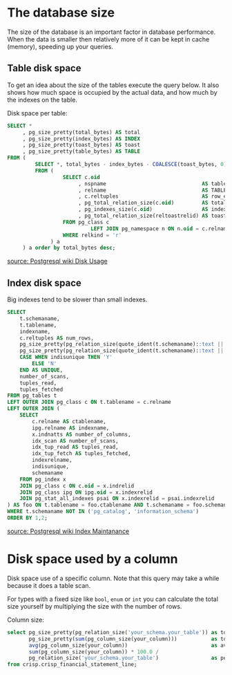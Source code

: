 # The database size

The size of the database is an important factor in database performance.
When the data is smaller then relatively more of it can be kept in cache (memory), speeding up your queries.

## Table disk space
To get an idea about the size of the tables execute the query below. It also shows how much space is occupied by the actual data, and how much by the indexes on the table.

Disk space per table:
```sql
SELECT *
     , pg_size_pretty(total_bytes) AS total
     , pg_size_pretty(index_bytes) AS INDEX
     , pg_size_pretty(toast_bytes) AS toast
     , pg_size_pretty(table_bytes) AS TABLE
FROM (
         SELECT *, total_bytes - index_bytes - COALESCE(toast_bytes, 0) AS table_bytes
         FROM (
                  SELECT c.oid
                       , nspname                               AS table_schema
                       , relname                               AS TABLE_NAME
                       , c.reltuples                           AS row_estimate
                       , pg_total_relation_size(c.oid)         AS total_bytes
                       , pg_indexes_size(c.oid)                AS index_bytes
                       , pg_total_relation_size(reltoastrelid) AS toast_bytes
                  FROM pg_class c
                           LEFT JOIN pg_namespace n ON n.oid = c.relnamespace
                  WHERE relkind = 'r'
              ) a
     ) a order by total_bytes desc;
```
[source: Postgresql wiki Disk Usage](https://wiki.postgresql.org/wiki/Disk_Usage)

## Index disk space

Big indexes tend to be slower than small indexes. 

```sql
SELECT
    t.schemaname,
    t.tablename,
    indexname,
    c.reltuples AS num_rows,
    pg_size_pretty(pg_relation_size(quote_ident(t.schemaname)::text || '.' || quote_ident(t.tablename)::text)) AS table_size,
    pg_size_pretty(pg_relation_size(quote_ident(t.schemaname)::text || '.' || quote_ident(indexrelname)::text)) AS index_size,
    CASE WHEN indisunique THEN 'Y'
        ELSE 'N'
    END AS UNIQUE,
    number_of_scans,
    tuples_read,
    tuples_fetched
FROM pg_tables t
LEFT OUTER JOIN pg_class c ON t.tablename = c.relname
LEFT OUTER JOIN (
    SELECT
        c.relname AS ctablename,
        ipg.relname AS indexname,
        x.indnatts AS number_of_columns,
        idx_scan AS number_of_scans,
        idx_tup_read AS tuples_read,
        idx_tup_fetch AS tuples_fetched,
        indexrelname,
        indisunique,
        schemaname
    FROM pg_index x
    JOIN pg_class c ON c.oid = x.indrelid
    JOIN pg_class ipg ON ipg.oid = x.indexrelid
    JOIN pg_stat_all_indexes psai ON x.indexrelid = psai.indexrelid
) AS foo ON t.tablename = foo.ctablename AND t.schemaname = foo.schemaname
WHERE t.schemaname NOT IN ('pg_catalog', 'information_schema')
ORDER BY 1,2;
```
[source: Postgresql wiki Index Maintanance](https://wiki.postgresql.org/wiki/Index_Maintenance)


# Disk space used by a column

Disk space use of a specific column. Note that this query may take a while because it does a table scan.

For types with a fixed size like `bool`, `enum` or `int` you can calculate the total size yourself by multiplying the size with the number of rows. 

Column size:
```sql
select pg_size_pretty(pg_relation_size('your_schema.your_table')) as total_table_size,
       pg_size_pretty(sum(pg_column_size(your_column)))           as total_column_size,
       avg(pg_column_size(your_column))                           as average_column_size_bytes,
       sum(pg_column_size(your_column)) * 100.0 /
       pg_relation_size('your_schema.your_table')                 as percentage
from crisp.crisp_financial_statement_line;
```
